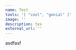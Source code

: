 ```yaml
---
name: Test
tools: '[ "cool", "genial" ]'
image: ''
description: tes
external_url: ''
---
```

asdfasf